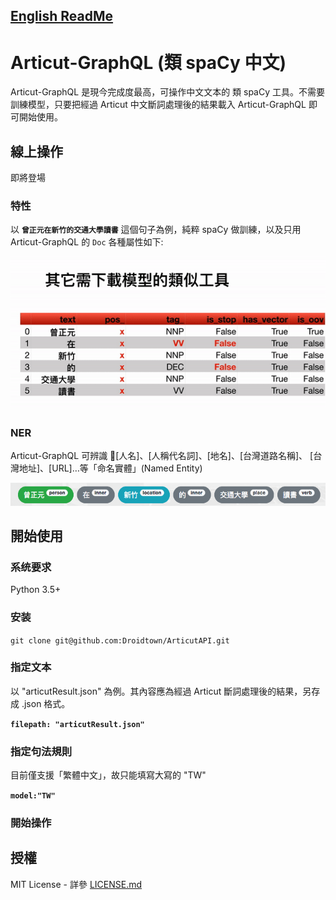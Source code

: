 [English ReadMe](README_EN.md)
------------------------------

# Articut-GraphQL (類 spaCy 中文)

Articut-GraphQL 是現今完成度最高，可操作中文文本的 類 spaCy 工具。不需要訓練模型，只要把經過 Articut 中文斷詞處理後的結果載入 Articut-GraphQL 即可開始使用。

## 線上操作

即將登場

### 特性
以 **`曾正元在新竹的交通大學讀書`** 這個句子為例，純粹 spaCy 做訓練，以及只用 Articut-GraphQL 的 `Doc` 各種屬性如下:

![attributes_of_doc](Screenshots/attributes_of_doc.gif)

### NER

Articut-GraphQL 可辨識 [人名]、[人稱代名詞]、[地名]、[台灣道路名稱]、 [台灣地址]、[URL]…等「命名實體」(Named Entity)

![ner_of_doc](Screenshots/ner_of_doc.png)

## 開始使用



### 系统要求

Python 3.5+

### 安装
`git clone git@github.com:Droidtown/ArticutAPI.git`

### 指定文本
以 "articutResult.json" 為例。其內容應為經過 Articut 斷詞處理後的結果，另存成 .json 格式。

**`filepath: "articutResult.json"`**

### 指定句法規則
目前僅支援「繁體中文」，故只能填寫大寫的 "TW"

**`model:"TW"`**

### 開始操作



## 授權

MIT License - 詳參 [LICENSE.md](https://github.com/Droidtown/ArticutAPI/blob/master/LICENSE)